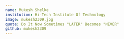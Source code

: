 ```yaml
---
name: Mukesh Shelke
institution: Hi-Tech Institute Of Technology
image: mukesh2309.jpg
quote: Do It Now Sometimes "LATER" Becomes "NEVER"
github: mukesh2309
---
```

